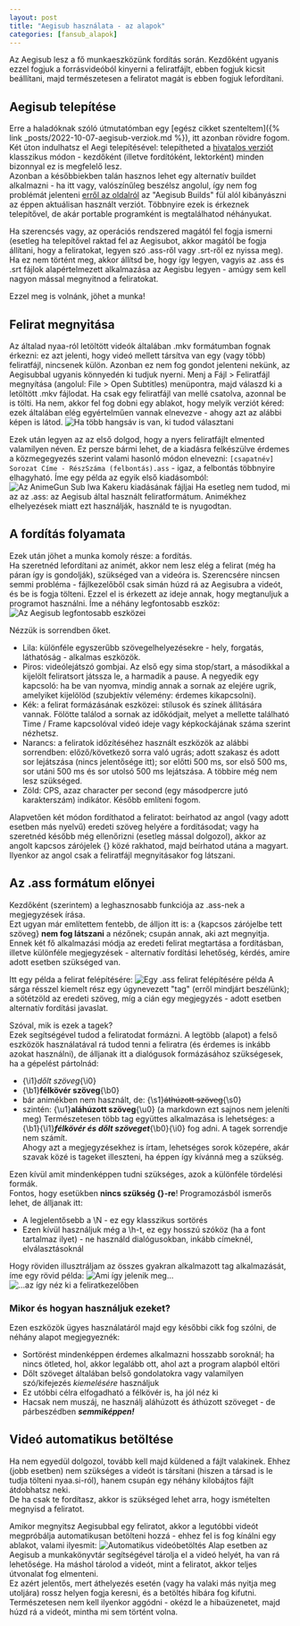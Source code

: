 ```yaml
---
layout: post
title: "Aegisub használata - az alapok"
categories: [fansub_alapok]
---
```

Az Aegisub lesz a fő munkaeszközünk fordítás során. Kezdőként ugyanis ezzel fogjuk a forrásvideóból kinyerni a feliratfájlt, ebben fogjuk kicsit beállítani, majd természetesen a feliratot magát is ebben fogjuk lefordítani.

## Aegisub telepítése
Erre a haladóknak szóló útmutatómban egy [egész cikket szenteltem]({% link _posts/2022-10-07-aegisub-verziok.md %}), itt azonban rövidre fogom.  
Két úton indulhatsz el Aegi telepítésével: telepítheted a [hivatalos verziót](https://aegisub.org/) klasszikus módon - kezdőként (illetve fordítóként, lektorként) minden bizonnyal ez is megfelelő lesz.  
Azonban a későbbiekben talán hasznos lehet egy alternatív buildet alkalmazni - ha itt vagy, valószínűleg beszélsz angolul, így nem fog problémát jelenteni [erről az oldalról](https://www.goodjobmedia.com/fansubbing/) az "Aegisub Builds" fül alól
kibányászni az éppen aktuálisan használt verziót. Többnyire ezek is érkeznek telepítővel, de akár portable programként is megtalálhatod néhányukat.

Ha szerencsés vagy, az operációs rendszered magától fel fogja ismerni (esetleg ha telepítővel raktad fel az Aegisubot, akkor magától be fogja állítani, hogy a feliratokat, legyen szó .ass-ről vagy .srt-ről ez nyissa meg).  
Ha ez nem történt meg, akkor állítsd be, hogy így legyen, vagyis az .ass és .srt fájlok alapértelmezett alkalmazása az Aegisbu legyen - amúgy sem kell nagyon mással megnyitnod a feliratokat.

Ezzel meg is volnánk, jöhet a munka!


## Felirat megnyitása

Az általad nyaa-ról letöltött videók általában .mkv formátumban fognak érkezni: ez azt jelenti, hogy videó mellett társítva van egy (vagy több) feliratfájl, nincsenek külön.
Azonban ez nem fog gondot jelenteni nekünk, az Aegisubbal ugyanis könnyedén ki tudjuk nyerni. Menj a Fájl > Feliratfájl megnyítása (angolul: File > Open Subtitles) menüpontra, majd válaszd ki a letöltött .mkv fájlodat.
Ha csak egy feliratfájl van mellé csatolva, azonnal be is tölti. Ha nem, akkor fel fog dobni egy ablakot, hogy melyik verziót kéred: ezek általában elég egyértelműen vannak elnevezve - ahogy azt az alábbi képen is látod.
![Ha több hangsáv is van, ki tudod választani](https://files.catbox.moe/5f09uk.webp)

Ezek után legyen az az első dolgod, hogy a nyers feliratfájlt elmented valamilyen néven. Ez persze bármi lehet, de a kiadásra felkészülve érdemes a közmegegyezés szerint valami hasonló módon elnevezni:
`[csapatnév] Sorozat Címe - RészSzáma (felbontás).ass` - igaz, a felbontás többnyire elhagyható. Íme egy példa az egyik első kiadásomból:
![Az AnimeGun Sub Iwa Kakeru kiadásának fájljai](https://files.catbox.moe/ltvpgb.png)
Ha esetleg nem tudod, mi az az .ass: az Aegisub által használt feliratformátum. Animékhez elhelyezések miatt ezt használják, használd te is nyugodtan.

## A fordítás folyamata

Ezek után jöhet a munka komoly része: a fordítás.  
Ha szeretnéd lefordítani az animét, akkor nem lesz elég a felirat (még ha páran így is gondolják), szükséged van a videóra is.
Szerencsére nincsen semmi probléma - fájlkezelőből csak simán húzd rá az Aegisubra a videót, és be is fogja tölteni. Ezzel el is érkezett az ideje annak, hogy megtanuljuk a programot használni. Íme a néhány legfontosabb eszköz:
![Az Aegisub legfontosabb eszközei](https://files.catbox.moe/end9c3.webp)

Nézzük is sorrendben őket.
- Lila: különféle egyszerűbb szövegelhelyezésekre - hely, forgatás, láthatóság - alkalmas eszközök.
- Piros: videólejátszó gombjai. Az első egy sima stop/start, a másodikkal a kijelölt feliratsort játssza le, a harmadik a pause.
  A negyedik egy kapcsoló: ha be van nyomva, mindig annak a sornak az elejére ugrik, amelyiket kijelölöd (szubjektív vélemény: érdemes kikapcsolni).
- Kék: a felirat formázásának eszközei: stílusok és színek állítására vannak. Fölötte találod a sornak az időkódjait, melyet a mellette található Time / Frame kapcsolóval videó ideje vagy képkockájának száma szerint nézhetsz.
- Narancs: a feliratok időzítéséhez használt eszközök az alábbi sorrendben: előző/következő sorra való ugrás; adott szakasz és adott sor lejátszása (nincs jelentősége itt);
  sor előtti 500 ms, sor első 500 ms, sor utáni 500 ms és sor utolsó 500 ms lejátszása. A többire még nem lesz szükséged.
- Zöld: CPS, azaz character per second (egy másodpercre jutó karakterszám) indikátor. Később említeni fogom.

Alapvetően két módon fordíthatod a feliratot: beírhatod az angol (vagy adott esetben más nyelvű) eredeti szöveg helyére a fordításodat;
vagy ha szeretnéd később még ellenőrizni (esetleg mással dolgozol), akkor az angolt kapcsos zárójelek {} közé rakhatod, majd beírhatod utána a magyart. Ilyenkor az angol csak a feliratfájl megnyitásakor fog látszani.


## Az .ass formátum előnyei

Kezdőként (szerintem) a leghasznosabb funkciója az .ass-nek a megjegyzések írása.  
Ezt ugyan már említettem fentebb, de álljon itt is: a {kapcsos zárójelbe tett szöveg} **nem fog látszani** a nézőnek; csupán annak, aki azt megnyitja.  
Ennek két fő alkalmazási módja az eredeti felirat megtartása a fordításban, illetve különféle megjegyzések - alternatív fordítási lehetőség, kérdés, amire adott esetben szükséged van.

Itt egy példa a felirat felépítésére:
![Egy .ass felirat felépítésére példa](https://files.catbox.moe/b0qtiy.png)
A sárga résszel kiemelt rész egy úgynevezett "tag" (erről mindjárt beszélünk); a sötétzöld az eredeti szöveg, míg a cián egy megjegyzés - adott esetben alternatív fordítási javaslat.

Szóval, mik is ezek a tagek?  
Ezek segítségével tudod a feliratodat formázni. A legtöbb (alapot) a felső eszközök használatával rá tudod tenni a feliratra (és érdemes is inkább azokat használni), de álljanak itt a dialógusok formázásához szükségesek, ha a gépelést pártolnád:
- {\i1}*dőlt szöveg*{\i0}
- {\b1}**félkövér szöveg**{\b0}
- bár animékben nem használt, de: {\s1}~~áthúzott szöveg~~{\s0}
- szintén: {\u1}__aláhúzott szöveg__{\u0} (a markdown ezt sajnos nem jeleníti meg)
Természetesen több tag együttes alkalmazása is lehetséges: a {\b1}{\i1}***félkövér és dőlt szöveget***{\b0}{\i0} fog adni. A tagek sorrendje nem számít.  
Ahogy azt a megjegyzésekhez is írtam, lehetséges sorok közepére, akár szavak közé is tageket illeszteni, ha éppen így kívánná meg a szükség.

Ezen kívül amit mindenképpen tudni szükséges, azok a különféle tördelési formák.  
Fontos, hogy esetükben **nincs szükség {}-re**! Programozásból ismerős lehet, de álljanak itt:
- A legjelentősebb a \N - ez egy klasszikus sortörés
- Ezen kívül használjuk még a \h-t, ez egy hosszú szóköz (ha a font tartalmaz ilyet) - ne használd dialógusokban, inkább címeknél, elválasztásoknál

Hogy röviden illusztráljam az összes gyakran alkalmazott tag alkalmazását, íme egy rövid példa:
![Ami így jelenik meg...](https://files.catbox.moe/omypui.png)
![...az így néz ki a feliratkezelőben](https://files.catbox.moe/33k5x3.png)

### Mikor és hogyan használjuk ezeket?
Ezen eszközök ügyes használatáról majd egy későbbi cikk fog szólni, de néhány alapot megjegyeznék:
- Sortörést mindenképpen érdemes alkalmazni hosszabb soroknál; ha nincs ötleted, hol, akkor legalább ott, ahol azt a program alapból eltöri
- Dőlt szöveget általában belső gondolatokra vagy valamilyen szó/kifejezés *kiemelésére* használjuk
- Ez utóbbi célra elfogadható a félkövér is, ha jól néz ki
- Hacsak nem muszáj, ne használj aláhúzott és áthúzott szöveget - de párbeszédben ***semmiképpen!***


## Videó automatikus betöltése

Ha nem egyedül dolgozol, tovább kell majd küldened a fájlt valakinek. Ehhez (jobb esetben) nem szükséges a videót is társítani (hiszen a társad is le tudja tölteni nyaa.si-ról), hanem csupán egy néhány kilobájtos fájlt átdobhatsz neki.  
De ha csak te fordítasz, akkor is szükséged lehet arra, hogy ismételten megnyisd a feliratot.

Amikor megnyitsz Aegisubbal egy feliratot, akkor a legutóbbi videót megpróbálja automatikusan betölteni hozzá - ehhez fel is fog kínálni egy ablakot, valami ilyesmit:
![Automatikus videóbetöltés](https://files.catbox.moe/paln0k.png)
Alap esetben az Aegisub a munkakönyvtár segítségével tárolja el a videó helyét, ha van rá lehetősége. Ha máshol tárolod a videót, mint a feliratot, akkor teljes útvonalat fog elmenteni.  
Ez azért jelentős, mert áthelyezés esetén (vagy ha valaki más nyitja meg utoljára) rossz helyen fogja keresni, és a betöltés hibára fog kifutni.
Természetesen nem kell ilyenkor aggódni - okézd le a hibaüzenetet, majd húzd rá a videót, mintha mi sem történt volna.